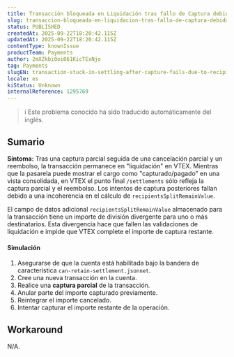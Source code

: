 ```yaml
---
title: Transacción bloqueada en Liquidación tras fallo de Captura debido a una falta de coincidencia de recipientsSplitRemainValue.
slug: transaccion-bloqueada-en-liquidacion-tras-fallo-de-captura-debido-a-una-falta-de-coincidencia-de-recipientssplitremainvalue
status: PUBLISHED
createdAt: 2025-09-22T18:20:42.115Z
updatedAt: 2025-09-22T18:20:42.115Z
contentType: knownIssue
productTeam: Payments
author: 2mXZkbi0oi061KicTExNjo
tag: Payments
slugEN: transaction-stuck-in-settling-after-capture-fails-due-to-recipientssplitremainvalue-mismatch
locale: es
kiStatus: Unknown
internalReference: 1295769
---
```


>ℹ️ Este problema conocido ha sido traducido automáticamente del inglés.

## Sumario


**Síntoma:** Tras una captura parcial seguida de una cancelación parcial y un reembolso, la transacción permanece en "liquidación" en VTEX.
Mientras que la pasarela puede mostrar el cargo como "capturado/pagado" en una vista consolidada, en VTEX el punto final `/settlements` sólo refleja la captura parcial y el reembolso.
Los intentos de captura posteriores fallan debido a una incoherencia en el cálculo de `recipientsSplitRemainValue`.

El campo de datos adicional `recipientsSplitRemainValue` almacenado para la transacción tiene un importe de división divergente para uno o más destinatarios. Esta divergencia hace que fallen las validaciones de liquidación e impide que VTEX complete el importe de captura restante.


#### Simulación


1. Asegurarse de que la cuenta está habilitada bajo la bandera de característica `can-retain-settlement.jsonnet`.
2. Cree una nueva transacción en la cuenta.
3. Realice una **captura parcial** de la transacción.
4. Anular parte del importe capturado previamente.
5. Reintegrar el importe cancelado.
6. Intentar capturar el importe restante de la operación.

## Workaround


N/A.



